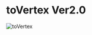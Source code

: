 # toVertex Ver2.0
![toVertex](https://user-images.githubusercontent.com/63567522/107164097-c601b400-69f0-11eb-8f70-68e97f4869c1.png)
